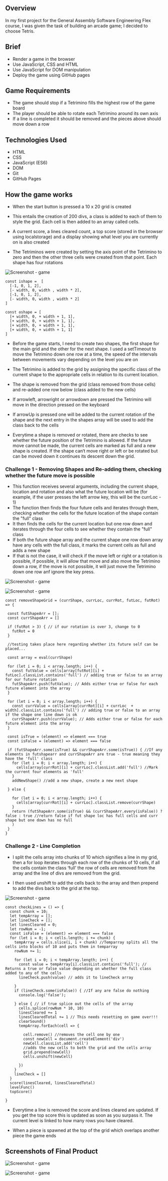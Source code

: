 
## Overview

In my first project for the General Assembly Software Engineering Flex course, I was given the task of building an arcade game; I decided to choose Tetris.

## Brief

- Render a game in the browser
- Use JavaScript, CSS and HTML
- Use JavaScript for DOM manipulation
- Deploy the game using GitHub pages

## Game Requirements

- The game should stop if a Tetrimino fills the highest row of the game board
- The player should be able to rotate each Tetrimino around its own axis
- If a line is completed it should be removed and the pieces above should move down a row

## Technologies Used

- HTML
- CSS
- JavaScript (ES6)
- DOM
- Git
- GitHub Pages

## How the game works

- When the start button is pressed a 10 x 20 grid is created

- This entails the creation of 200 divs, a class is added to each of them to style the grid. Each cell is then added to an array called cells.

- A current score, a lines cleared count, a top score (stored in the browser using localstorage) and a display showing what level you are currently on is also created

- The Tetriminos were created by setting the axis point of the Tetrimino to zero and then the other three cells were created from that point. Each shape has four rotations

![Screenshot - game](https://github.com/dancfc84/Project_1/blob/master/screenshots/Picture%203.jpg)

```
const ishape =  [
  [-1, 0, 1, 2],
  [- width, 0, width , width * 2],
  [-1, 0, 1, 2],
  [- width, 0, width , width * 2]
]

const oshape = [
  [+ width, 0, + width + 1, 1],
  [+ width, 0, + width + 1, 1],
  [+ width, 0, + width + 1, 1],
  [+ width, 0, + width + 1, 1]
]

```

- Before the game starts, I need to create two shapes, the first shape for the main grid and the other for the next shape.
  I used a setTimeout to move the Tetrimino down one row at a time, the speed of the intervals between movements vary depending on the level you are on 

- The Tetrimino is added to the grid by assigning the specific class of the current shape to the appropriate cells in relation to its current location.

- The shape is removed from the grid (class removed from those cells) and re-added one row below (class added to the new cells)

- If arrowleft, arrowright or arrowdown are pressed the Tetrimino will move in the direction pressed on the keyboard

- If arrowUp is pressed one will be added to the current rotation of the shape and the next entry in the shapes array will be used to add the class back to the cells

- Everytime a shape is removed or rotated, there are checks to see whether the future position of the Tetrimino is allowed. If the future move cannot be made, the current cells are marked as full and a new shape is created. If the shape can‘t move right or left or be rotated but can be moved down it continues its descent down the grid.

### Challenge 1 - Removing Shapes and Re-adding them, checking whether the future move is possible

- This function receives several arguments, including the current shape, location and rotation and also what the future location will be (for example, if the user presses the    left arrow key, this will be the currLoc - 1)
- The function then finds the four future cells and iterates through them, checking whether the cells for the future location of the shape contain the "full" class
- It then finds the cells for the current location but one row down and iterates through the four cells to see whether they contain the "full" class
- If both the future shape array and the current shape one row down array have any cells with the full class, it marks the current cells as full and adds a new shape
- If that is not the case,  it will check if the move left or right or a rotation is possible, if possible,  it will allow that move and also move the Tetrimino down a row, if the move is not possible, it will just move the Tetrimino down one row anf ignore the key press.


![Screenshot - game](https://github.com/dancfc84/Project_1/blob/master/screenshots/Picture%204.jpg)

![Screenshot - game](https://github.com/dancfc84/Project_1/blob/master/screenshots/Picture%205.jpg)

 ```
const removeShapeGrid = (currShape, currLoc, currRot, futLoc, futRot) => {
  
  const futShapeArr = [];
  const currShapeArr = []

  if (futRot > 3) { // if our rotation is over 3, change to 0
    futRot = 0
  }

  //testing takes place here regarding whether its future self can be placed...

  const array = eval(currShape)

  for (let i = 0; i < array.length; i++) {
    const futValue = cells[array[futRot][i] + futLoc].classList.contains('full') // adding true or false to an array for our future rotation
    futShapeArr.push(futValue); // Adds either true or false for each future element into the array
  }

  for (let i = 0; i < array.length; i++) {
    const currValue = cells[array[currRot][i] + currLoc  + width].classList.contains('full') // adding true or false to an array if the shape one line down is ok
    currShapeArr.push(currValue); // Adds either true or false for each future element into the array
  }

  const isTrue = (element) => element === true
  const isFalse = (element) => element === false

  if (futShapeArr.some(isTrue) && currShapeArr.some(isTrue)) { //If any elements in futshapearr and currShapeArr are true - true meaning they have the 'full' class
    for (let i = 0; i < array.length; i++) {
      cells[array[currRot][i] + currLoc].classList.add('full') //Mark the current four elements as 'full'
    }
    addNewShape() //add a new shape, create a new next shape
    
  } else {

    for (let i = 0; i < array.length; i++) {
      cells[array[currRot][i] + currLoc].classList.remove(currShape)
    }
    return (futShapeArr.some(isTrue) && (currShapeArr.every(isFalse)) ? false : true //return false if fut shape loc has full cells and curr shape but one down has no full
    )
  }
}

 ```

### Challenge 2 - Line Completion

- I split the cells array into chunks of 10 which signifies a line in my grid, then a for loop iterates through each row of the chunks of 10 cells, if all the cells contain the class ‘full’ the row of cells are removed from the array and the line of divs are removed from the grid.

- I then used unshift to add the cells back to the array and then prepend to add the divs back to the grid at the top.
 
![Screenshot - game](https://github.com/dancfc84/Project_1/blob/master/screenshots/Picture%206.jpg)
```
const checkLines = () => {
  const chunk = 10;
  let tempArray = [];
  let lineCheck = [];
  let linesCleared = 0;
  let rowNum = -1;
  const isFalse = (element) => element === false
  for (let i = 0; i < cells.length; i += chunk) {
    tempArray = cells.slice(i, i + chunk) //Temparray splits all the cells into blocks of 10 and puts them in temparray
    rowNum += 1;

    for (let i = 0; i < tempArray.length; i++) {
      const value = tempArray[i].classList.contains('full'); // Returns a true or false value depending on whether the full class added to any of the cells
      lineCheck.push(value) // adds it to lineCheck array

    }
    if (lineCheck.some(isFalse)) { //If any are false do nothing
      console.log('false');

    } else { // if true splice out the cells of the array
      cells.splice(rowNum * 10, 10)
      linesCleared += 1
      linesClearedTotal += 1 // This needs resetting on game over!!!
      clearSound()
      tempArray.forEach(cell => {
        
        cell.remove() //removes the cell one by one
        const newCell = document.createElement('div')
        newCell.classList.add('cell')
        //adds the new cells to both the grid and the cells array
        grid.prepend(newCell) 
        cells.unshift(newCell)

      })
    }
    lineCheck = []
  }
  score(linesCleared, linesClearedTotal)
  levelFunc()
  topScore()

}

```

- Everytime a line is removed the score and lines cleared are updated. If you get the top score this is updated as soon as you surpass it. The current level is linked to how many rows you have cleared.

- When a piece is spawned at the top of the grid which overlaps another piece the game ends


## Screenshots of Final Product

![Screenshot - game](https://github.com/dancfc84/Project_1/blob/master/screenshots/Picture%201.jpg)

![Screenshot - game](https://github.com/dancfc84/Project_1/blob/master/screenshots/Picture%202.jpg)
